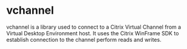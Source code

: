 # vchannel

vchannel is a library used to connect to a Citrix Virtual Channel from a Virtual Desktop Environment host. It uses the Citrix WinFrame SDK to establish connection to the channel perform reads and writes.
